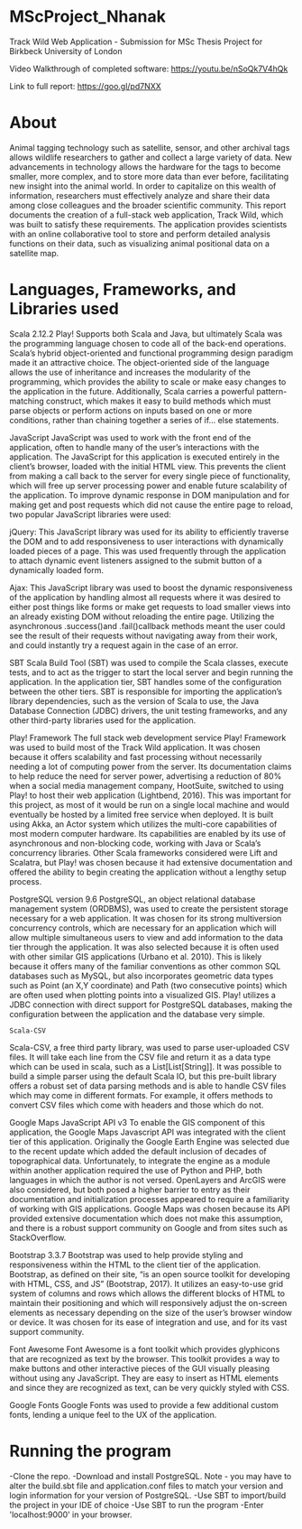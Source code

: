 # MScProject_Nhanak
Track Wild Web Application - Submission for MSc Thesis Project for Birkbeck University of London

Video Walkthrough of completed software: https://youtu.be/nSoQk7V4hQk

Link to full report: https://goo.gl/pd7NXX 

# About

Animal tagging technology such as satellite, sensor, and other archival tags allows wildlife researchers to gather and collect a large variety of data. New advancements in technology allows the hardware for the tags to become smaller, more complex, and to store more data than ever before, facilitating new insight into the animal world. In order to capitalize on this wealth of information, researchers must effectively analyze and share their data among close colleagues and the broader scientific community. This report documents the creation of a full-stack web application, Track Wild, which was built to satisfy these requirements. The application provides scientists with an online collaborative tool to store and perform detailed analysis functions on their data, such as visualizing animal positional data on a satellite map. 

# Languages, Frameworks, and Libraries used

Scala 2.12.2
     Play! Supports both Scala and Java, but ultimately Scala was the programming language chosen to code all of the back-end operations. Scala’s hybrid object-oriented and functional programming design paradigm made it an attractive choice. The object-oriented side of the language allows the use of inheritance and increases the modularity of the programming, which provides the ability to scale or make easy changes to the application in the future. Additionally, Scala carries a powerful pattern-matching construct, which makes it easy to build methods which must parse objects or perform actions on inputs based on one or more conditions, rather than chaining together a series of if… else statements. 


JavaScript
    JavaScript was used to work with the front end of the application, often to handle many of the user’s interactions with the application. The JavaScript for this application is executed entirely in the client’s browser, loaded with the initial HTML view. This prevents the client from making a call back to the server for every single piece of functionality, which will free up server processing power and enable future scalability of the application. To improve dynamic response in DOM manipulation and for making get and post requests which did not cause the entire page to reload, two popular JavaScript libraries were used:

jQuery: This JavaScript library was used for its ability to efficiently traverse the DOM and to add responsiveness to user interactions with dynamically loaded pieces of a page. This was used frequently through the application to attach dynamic event listeners assigned to the submit button of a dynamically loaded form.

Ajax: This JavaScript library was used to boost the dynamic responsiveness of the application by handling almost all requests where it was desired to either post things like forms or make get requests to load smaller views into an already existing DOM without reloading the entire page. Utilizing the asynchronous .success()and .fail()callback methods meant the user could see the result of their requests without navigating away from their work, and could instantly try a request again in the case of an error.

SBT
    Scala Build Tool (SBT) was used to compile the Scala classes, execute tests, and to act as the trigger to start the local server and begin running the application. In the application tier, SBT handles some of the configuration between the other tiers. SBT is responsible for importing the application’s library dependencies, such as the version of Scala to use, the Java Database Connection (JDBC) drivers, the unit testing frameworks, and any other third-party libraries used for the application.
    
Play! Framework
    The full stack web development service Play! Framework was used to build most of the Track Wild application. It was chosen because it offers scalability and fast processing without necessarily needing a lot of computing power from the server. Its documentation claims to help reduce the need for server power, advertising a reduction of 80% when a social media management company, HootSuite, switched to using Play! to host their web application (Lightbend, 2016). This was important for this project, as most of it would be run on a single local machine and would eventually be hosted by a limited free service when deployed. It is built using Akka, an Actor system which utilizes the multi-core capabilities of most modern computer hardware. Its capabilities are enabled by its use of asynchronous and non-blocking code, working with Java or Scala’s concurrency libraries. Other Scala frameworks considered were Lift and Scalatra, but Play! was chosen because it had extensive documentation and offered the ability to begin creating the application without a lengthy setup process. 

PostgreSQL version 9.6
    PostgreSQL, an object relational database management system (ORDBMS), was used to create the persistent storage necessary for a web application. It was chosen for its strong multiversion concurrency controls, which are necessary for an application which will allow multiple simultaneous users to view and add information to the data tier through the application. It was also selected because it is often used with other similar GIS applications (Urbano et al. 2010). This is likely because it offers many of the familiar conventions as other common SQL databases such as MySQL, but also incorporates geometric data types such as Point (an X,Y coordinate) and Path (two consecutive points) which are often used when plotting points into a visualized GIS. Play! utilizes a JDBC connection with direct support for PostgreSQL databases, making the configuration between the application and the database very simple.

    Scala-CSV
Scala-CSV, a free third party library, was used to parse user-uploaded CSV files. It will take each line from the CSV file and return it as a data type which can be used in scala, such as a List[List[String]]. It was possible to build a simple parser using the default Scala IO, but this pre-built library offers a robust set of data parsing methods and is able to handle CSV files which may come in different formats. For example, it offers methods to convert CSV files which come with headers and those which do not. 

Google Maps JavaScript API v3
    To enable the GIS component of this application, the Google Maps Javascript API was integrated with the client tier of this application. Originally the Google Earth Engine was selected due to the recent update which added the default inclusion of decades of topographical data. Unfortunately, to integrate the engine as a module within another application required the use of Python and PHP, both languages in which the author is not versed. OpenLayers and ArcGIS were also considered, but both posed a higher barrier to entry as their documentation and initialization processes appeared to require a familiarity of working with GIS applications. Google Maps was chosen because its API provided extensive documentation which does not make this assumption, and there is a robust support community on Google and from sites such as StackOverflow.

Bootstrap 3.3.7
    Bootstrap was used to help provide styling and responsiveness within the HTML to the client tier of the application. Bootstrap, as defined on their site, “is an open source toolkit for developing with HTML, CSS, and JS” (Bootstrap, 2017). It utilizes an easy-to-use grid system of columns and rows which allows the different blocks of HTML to maintain their positioning and which will responsively adjust the on-screen elements as necessary depending on the size of the user’s browser window or device. It was chosen for its ease of integration and use, and for its vast support community. 

Font Awesome
    Font Awesome is a font toolkit which provides glyphicons that are recognized as text by the browser. This toolkit provides a way to make buttons and other interactive pieces of the GUI visually pleasing without using any JavaScript. They are easy to insert as HTML elements and since they are recognized as text, can be very quickly styled with CSS.

Google Fonts
    Google Fonts was used to provide a few additional custom fonts, lending a unique feel to the UX of the application.
 
# Running the program

-Clone the repo.
-Download and install PostgreSQL. Note - you may have to alter the build.sbt file and application.conf files to match your version and login information for your version of PostgreSQL. 
-Use SBT to import/build the project in your IDE of choice
-Use SBT to run the program
-Enter 'localhost:9000' in your browser. 
